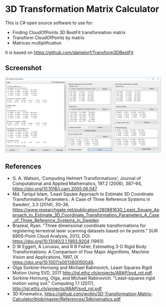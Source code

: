 # 3D Transformation Matrix Calculator
This is C# open source software to use for:
* Finding CloudOfPoints 3D BestFit transformation matrix
* Transform CloudOfPoints by matrix 
* Matrices multiplification

It is based on https://github.com/danielorf/Transform3DBestFit

## Screenshot

![Transformation Matrix Calculator screenshot](https://raw.githubusercontent.com/wojtin/3D-Transformation-Matrix-Calculator/master/screenshot.png)

## References

* G. A. Watson, ‘Computing Helmert Transformations’, Journal of Computational and Applied Mathematics, 197.2 (2006), 387–94, https://doi.org/10.1016/j.cam.2005.06.047
*  Md. Tariqul Islam, ‘Least Square Approach to Estimate 3D Coordinate Transformation Parameters : A Case of Three Reference Systems in Sweden’, 3.3 (2014), 30–38, https://www.researchgate.net/publication/280881630_Least_Square_Approach_to_Estimate_3D_Coordinate_Transformation_Parameters_A_Case_of_Three_Reference_Systems_in_Sweden
* Brazeal, Ryan. "Three dimensional coordinate transformations for registering terrestrial laser scanning datasets based on tie points." SUR 6905–Point Cloud Analysis, 2013, DOI: https://doi.org/10.13140/2.1.1993.9204 (1993)
* D W Eggert, A Lorusso, and R B Fisher, Estimating 3-D Rigid Body Transformations: A Comparison of Four Major Algorithms, Machine Vision and Applications, 1997, IX <https://doi.org/10.1007/s001380050048>.
* Olga Sorkine-Hornung and Michael Rabinovich, Least-Squares Rigid Motion Using SVD, 2017 <http://igl.ethz.ch/projects/ARAP/svd_rot.pdf>.
* Sorkine-Hornung, Olga, and Michael Rabinovich. "Least-squares rigid motion using svd." Computing 1.1 (2017), http://igl.ethz.ch/projects/ARAP/svd_rot.pdf
* 3D Kinematics, https://github.com/wojtin/3D-Transformation-Matrix-Calculator/blob/master/References/3dkinematics.pdf

